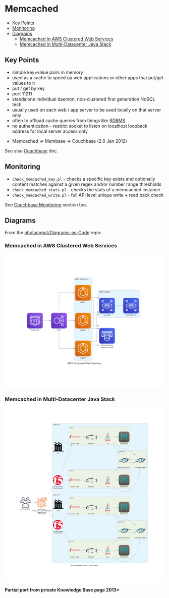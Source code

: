 # Memcached

<!-- INDEX_START -->

- [Key Points](#key-points)
- [Monitoring](#monitoring)
- [Diagrams](#diagrams)
  - [Memcached in AWS Clustered Web Services](#memcached-in-aws-clustered-web-services)
  - [Memcached in Multi-Datacenter Java Stack](#memcached-in-multi-datacenter-java-stack)

<!-- INDEX_END -->

## Key Points

- simple key=value pairs in memory
- used as a cache to speed up web applications or other apps that put/get values to it
- put / get by key
- port 11211
- standalone individual daemon, non-clustered first generation NoSQL tech
- usually used on each web / app server to be used locally on that server only
- often to offload cache queries from things like [RDBMS](sql.md)
- no authentication - restrict socket to listen on localhost loopback address for local server access only

<!-- -->

- Memcached => Membase => Couchbase (2.0 Jan 2012)

See also [Couchbase](couchbase.md) doc.

## Monitoring

- `check_memcached_key.pl` - checks a specific key exists and optionally content matches against a given regex and/or number range thresholds
- `check_memcached_stats.pl` - checks the stats of a memcached instance
- `check_memcached_write.pl` - full API level unique write + read back check

See [Couchbase Monitoring](couchbase.md#monitoring) section too.

## Diagrams

From the [nholuongut/Diagrams-as-Code](https://github.com/nholuongut/Diagrams-as-Code) repo:

### Memcached in AWS Clustered Web Services

![Memcached in AWS Clustered Web Services](https://github.com/nholuongut/Diagrams-as-Code/raw/master/images/aws_clustered_web_services.png)

### Memcached in Multi-Datacenter Java Stack

![Memcached in Multi-Datacenter Java Stack](https://github.com/nholuongut/Diagrams-as-Code/raw/master/images/multi_dc_gslb_f5_java_stack.png)

**Partial port from private Knowledge Base page 2013+**
